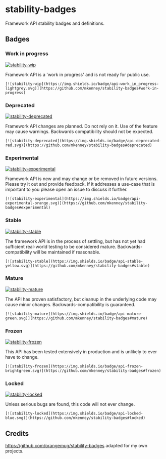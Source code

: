 # stability-badges

Framework API stability badges and definitions.

## Badges

### Work in progress
[![stability-wip](https://img.shields.io/badge/api-work_in_progress-lightgrey.svg)](https://github.com/mkenney/stability-badges#work-in-progress)

Framework API is a 'work in progress' and is not ready for public use.

    [![stability-wip](https://img.shields.io/badge/api-work_in_progress-lightgrey.svg)](https://github.com/mkenney/stability-badges#work-in-progress)


### Deprecated
[![stability-deprecated](https://img.shields.io/badge/api-deprecated-red.svg)](https://github.com/mkenney/stability-badges#deprecated)

Framework API changes are planned. Do not rely on it. Use of the feature may cause warnings. Backwards compatibility should not be expected.

    [![stability-deprecated](https://img.shields.io/badge/api-deprecated-red.svg)](https://github.com/mkenney/stability-badges#deprecated)

### Experimental
[![stability-experimental](https://img.shields.io/badge/api-experimental-orange.svg)](https://github.com/mkenney/stability-badges#experimental)

Framework API is new and may change or be removed in future versions. Please try it out and provide feedback. If it addresses a use-case that is important to you please open an issue to discuss it further.

    [![stability-experimental](https://img.shields.io/badge/api-experimental-orange.svg)](https://github.com/mkenney/stability-badges#experimental)

### Stable
[![stability-stable](https://img.shields.io/badge/api-stable-yellow.svg)](https://github.com/mkenney/stability-badges#stable)

The framework API is in the process of settling, but has not yet had sufficient real-world testing to be considered mature. Backwards-compatibility will be maintained if reasonable.

    [![stability-stable](https://img.shields.io/badge/api-stable-yellow.svg)](https://github.com/mkenney/stability-badges#stable)

### Mature
[![stability-mature](https://img.shields.io/badge/api-mature-green.svg)](https://github.com/mkenney/stability-badges#mature)

The API has proven satisfactory, but cleanup in the underlying code may cause minor changes. Backwards-compatibility is guaranteed.

    [![stability-mature](https://img.shields.io/badge/api-mature-green.svg)](https://github.com/mkenney/stability-badges#mature)

### Frozen
[![stability-frozen](https://img.shields.io/badge/api-frozen-brightgreen.svg)](https://github.com/mkenney/stability-badges#frozen)

This API has been tested extensively in production and is unlikely to ever have to change.

    [![stability-frozen](https://img.shields.io/badge/api-frozen-brightgreen.svg)](https://github.com/mkenney/stability-badges#frozen)

### Locked
[![stability-locked](https://img.shields.io/badge/api-locked-blue.svg)](https://github.com/mkenney/stability-badges#locked)

Unless serious bugs are found, this code will not ever change.

    [![stability-locked](https://img.shields.io/badge/api-locked-blue.svg)](https://github.com/mkenney/stability-badges#locked)

## Credits
https://github.com/orangemug/stability-badges adapted for my own projects.
